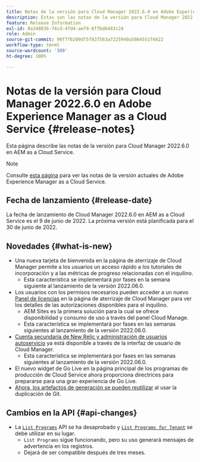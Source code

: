 ```yaml
---
title: Notas de la versión para Cloud Manager 2022.6.0 en Adobe Experience Manager as a Cloud Service
description: Estas son las notas de la versión para Cloud Manager 2022.6.0 en AEM as a Cloud Service.
feature: Release Information
exl-id: 0a348836-74cd-4fd4-aef4-6ffbd6483c24
role: Admin
source-git-commit: 90f7f6209df5f837583a7225940a5984551f6622
workflow-type: tm+mt
source-wordcount: '309'
ht-degree: 100%

---
```


# Notas de la versión para Cloud Manager 2022.6.0 en Adobe Experience Manager as a Cloud Service {#release-notes}

Esta página describe las notas de la versión para Cloud Manager 2022.6.0 en AEM as a Cloud Service.

>[!NOTE]
>
>Consulte [esta página](/help/release-notes/release-notes-cloud/release-notes-current.md) para ver las notas de la versión actuales de Adobe Experience Manager as a Cloud Service.

## Fecha de lanzamiento {#release-date}

La fecha de lanzamiento de Cloud Manager 2022.6.0 en AEM as a Cloud Service es el 9 de junio de 2022. La próxima versión está planificada para el 30 de junio de 2022.

## Novedades {#what-is-new}

* Una nueva tarjeta de bienvenida en la página de aterrizaje de Cloud Manager permite a los usuarios un acceso rápido a los tutoriales de incorporación y a las métricas de progreso relacionadas con el inquilino.
   * Esta característica se implementará por fases en la semana siguiente al lanzamiento de la versión 2022.06.0.
* Los usuarios con los permisos necesarios pueden acceder a un nuevo [Panel de licencias](/help/implementing/cloud-manager/license-dashboard.md) en la página de aterrizaje de Cloud Manager para ver los detalles de las autorizaciones disponibles para el inquilino.
   * AEM Sites es la primera solución para la cual se ofrece disponibilidad y consumo de uso a través del panel Cloud Manage.
   * Esta característica se implementará por fases en las semanas siguientes al lanzamiento de la versión 2022.06.0.
* [Cuenta secundaria de New Relic y administración de usuarios autoservicio](/help/implementing/cloud-manager/user-access-new-relic.md) ya está disponible a través de la interfaz de usuario de Cloud Manager.
   * Esta característica se implementará por fases en las semanas siguientes al lanzamiento de la versión 2022.06.0.
* El nuevo widget de Go Live en la página principal de los programas de producción de Cloud Service ahora proporciona directrices para prepararse para una gran experiencia de Go Live.
* [Ahora, los artefactos de generación se pueden reutilizar](/help/implementing/cloud-manager/getting-access-to-aem-in-cloud/setting-up-project.md#build-artifact-reuse) al usar la duplicación de Git.

## Cambios en la API {#api-changes}

* La [`List Programs`](https://developer.adobe.com/experience-cloud/cloud-manager/reference/api/#operation/getPrograms) API se ha desaprobado y [`List Programs for Tenant`](https://developer.adobe.com/experience-cloud/cloud-manager/reference/api/#operation/getProgramsForTenant) se debe utilizar  en su lugar.
   * `List Programs` sigue funcionando, pero su uso generará mensajes de advertencia en los registros.
   * Dejará de ser compatible después de tres meses.
